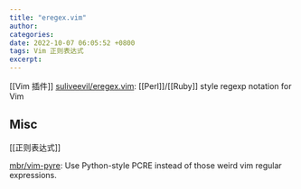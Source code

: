 ```yaml
---
title: "eregex.vim"
author: 
categories: 
date: 2022-10-07 06:05:52 +0800
tags: Vim 正则表达式
excerpt: 
---
```


[[Vim 插件]]
[suliveevil/eregex.vim](https://github.com/suliveevil/eregex.vim): [[Perl]]/[[Ruby]] style regexp notation for Vim






## Misc

[[正则表达式]]

[mbr/vim-pyre](https://github.com/mbr/vim-pyre): Use Python-style PCRE instead of those weird vim regular expressions.








